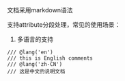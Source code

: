 文档采用markdown语法

支持attribute分段处理，常见的使用场景：
1. 多语言的支持

```
/// @lang('en')
/// this is English comments
/// @lang('zh-CN')
/// 这是中文的说明文档
```
